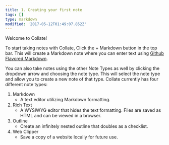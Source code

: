 ```yaml
---
title: 1. Creating your first note
tags: []
type: markdown
modified: '2017-05-12T01:49:07.852Z'
---
```

Welcome to Collate!

To start taking notes with Collate, Click the + Markdown button in the top bar. This will create a Markdown note where you can enter text using [Github Flavored Markdown](https://guides.github.com/features/mastering-markdown/).

You can also take notes using the other Note Types as well by clicking the dropdown arrow and choosing the note type. This will select the note type and allow you to create a new note of that type. Collate currently has four different note types:

1. Markdown
	- A text editor utilizing Markdown formatting.
2. Rich Text
	- A WYSIWYG editor that hides the text formatting. Files are saved as HTML and can be viewed in a browser.
3. Outline
	- Create an infinitely nested outline that doubles as a checklist.
4. Web Clipper
	- Save a copy of a website locally for future use.

